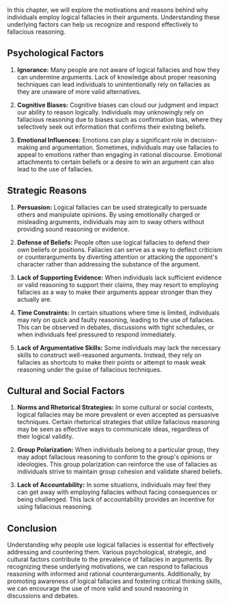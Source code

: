 
In this chapter, we will explore the motivations and reasons behind why individuals employ logical fallacies in their arguments. Understanding these underlying factors can help us recognize and respond effectively to fallacious reasoning.

Psychological Factors
---------------------

1. **Ignorance:** Many people are not aware of logical fallacies and how they can undermine arguments. Lack of knowledge about proper reasoning techniques can lead individuals to unintentionally rely on fallacies as they are unaware of more valid alternatives.

2. **Cognitive Biases:** Cognitive biases can cloud our judgment and impact our ability to reason logically. Individuals may unknowingly rely on fallacious reasoning due to biases such as confirmation bias, where they selectively seek out information that confirms their existing beliefs.

3. **Emotional Influences:** Emotions can play a significant role in decision-making and argumentation. Sometimes, individuals may use fallacies to appeal to emotions rather than engaging in rational discourse. Emotional attachments to certain beliefs or a desire to win an argument can also lead to the use of fallacies.

Strategic Reasons
-----------------

1. **Persuasion:** Logical fallacies can be used strategically to persuade others and manipulate opinions. By using emotionally charged or misleading arguments, individuals may aim to sway others without providing sound reasoning or evidence.

2. **Defense of Beliefs:** People often use logical fallacies to defend their own beliefs or positions. Fallacies can serve as a way to deflect criticism or counterarguments by diverting attention or attacking the opponent's character rather than addressing the substance of the argument.

3. **Lack of Supporting Evidence:** When individuals lack sufficient evidence or valid reasoning to support their claims, they may resort to employing fallacies as a way to make their arguments appear stronger than they actually are.

4. **Time Constraints:** In certain situations where time is limited, individuals may rely on quick and faulty reasoning, leading to the use of fallacies. This can be observed in debates, discussions with tight schedules, or when individuals feel pressured to respond immediately.

5. **Lack of Argumentative Skills:** Some individuals may lack the necessary skills to construct well-reasoned arguments. Instead, they rely on fallacies as shortcuts to make their points or attempt to mask weak reasoning under the guise of fallacious techniques.

Cultural and Social Factors
---------------------------

1. **Norms and Rhetorical Strategies:** In some cultural or social contexts, logical fallacies may be more prevalent or even accepted as persuasive techniques. Certain rhetorical strategies that utilize fallacious reasoning may be seen as effective ways to communicate ideas, regardless of their logical validity.

2. **Group Polarization:** When individuals belong to a particular group, they may adopt fallacious reasoning to conform to the group's opinions or ideologies. This group polarization can reinforce the use of fallacies as individuals strive to maintain group cohesion and validate shared beliefs.

3. **Lack of Accountability:** In some situations, individuals may feel they can get away with employing fallacies without facing consequences or being challenged. This lack of accountability provides an incentive for using fallacious reasoning.

Conclusion
----------

Understanding why people use logical fallacies is essential for effectively addressing and countering them. Various psychological, strategic, and cultural factors contribute to the prevalence of fallacies in arguments. By recognizing these underlying motivations, we can respond to fallacious reasoning with informed and rational counterarguments. Additionally, by promoting awareness of logical fallacies and fostering critical thinking skills, we can encourage the use of more valid and sound reasoning in discussions and debates.

